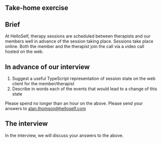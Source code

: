 ## Take-home exercise

## Brief
At HelloSelf, therapy sessions are scheduled between therapists and our members well in advance of the session taking place. Sessions take place online. Both the member and the therapist join the call via a video call hosted on the web.

## In advance of our interview
1. Suggest a useful TypeScript representation of session state on the web client for the member/therapist
2. Describe in words each of the events that would lead to a change of this state

Please spend no longer than an hour on the above. Please send your answers to alan.thomson@helloself.com


## The interview
In the interview, we will discuss your answers to the above.  
